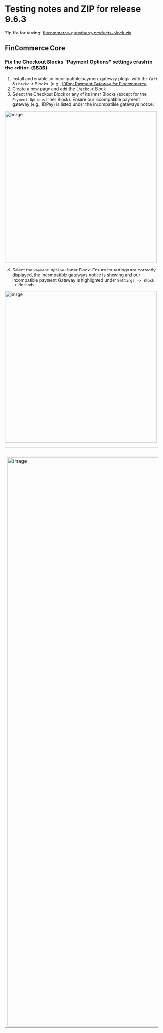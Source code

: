 # Testing notes and ZIP for release 9.6.3

Zip file for testing: [fincommerce-gutenberg-products-block.zip](https://github.com/dieselfox1/fincommerce-blocks/files/10841107/fincommerce-gutenberg-products-block.zip)


## FinCommerce Core

### Fix the Checkout Blocks "Payment Options" settings crash in the editor. ([8535](https://github.com/dieselfox1/fincommerce-blocks/pull/8535))

1. Install and enable an incompatible payment gateway plugin with the `Cart` & `Checkout` Blocks. (e.g., [IDPay Payment Gateway for Fincommerce](https://wordpress.org/plugins/woo-idpay-gateway/))
2. Create a new page and add the `Checkout` Block
3. Select the Checkout Block or any of its Inner Blocks (except for the `Payment Options` Inner Block). Ensure our incompatible payment gateway (e.g., IDPay) is listed under the incompatible gateways notice:

<img width="500" alt="image" src="https://user-images.githubusercontent.com/14235870/221174704-1d12e2bc-6c6c-4089-a2d2-a7bedc7f55c3.png">

4. Select the `Payment Options` Inner Block. Ensure its settings are correctly displayed, the incompatible gateways notice is showing and our incompatible payment Gateway is highlighted under `Settings -> Block -> Methods`

<img width="500" alt="image" src="https://user-images.githubusercontent.com/14235870/221178227-e4e12f08-dd88-4aac-824c-3990bde13a89.png">

| Before | After |
| ------ | ----- |
|     <img width="1874" alt="image" src="https://user-images.githubusercontent.com/14235870/221171831-6245b687-a377-4730-92ab-8710360ee060.png">   |    <img width="1208" alt="image" src="https://user-images.githubusercontent.com/14235870/221178227-e4e12f08-dd88-4aac-824c-3990bde13a89.png">   |
